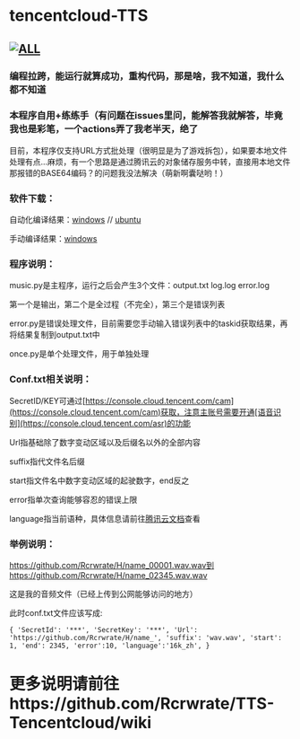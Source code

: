 # tencentcloud-TTS
## [![ALL](https://github.com/Rcrwrate/TTS-Tencentcloud/actions/workflows/all.yml/badge.svg)](https://github.com/Rcrwrate/TTS-Tencentcloud/actions/workflows/all.yml)

### 编程拉跨，能运行就算成功，重构代码，那是啥，我不知道，我什么都不知道
### 本程序自用+练练手（有问题在issues里问，能解答我就解答，毕竟我也是彩笔，一个actions弄了我老半天，绝了

目前，本程序仅支持URL方式批处理（很明显是为了游戏拆包），如果要本地文件处理有点...麻烦，有一个思路是通过腾讯云的对象储存服务中转，直接用本地文件那报错的BASE64编码？的问题我没法解决（萌新啊囊哒哟！）

### 软件下载：

自动化编译结果：[windows](https://github.com/Rcrwrate/TTS-Tencentcloud/tree/main/dist) // [ubuntu](https://github.com/Rcrwrate/TTS-Tencentcloud/tree/main/dist)

手动编译结果：[windows](https://github.com/Rcrwrate/TTS-Tencentcloud/releases)

### 程序说明：
music.py是主程序，运行之后会产生3个文件：output.txt log.log error.log

第一个是输出，第二个是全过程（不完全），第三个是错误列表

error.py是错误处理文件，目前需要您手动输入错误列表中的taskid获取结果，再将结果复制到output.txt中

once.py是单个处理文件，用于单独处理

### Conf.txt相关说明：
SecretID/KEY可通过[https://console.cloud.tencent.com/cam](https://console.cloud.tencent.com/cam)获取，注意主账号需要开通[语音识别](https://console.cloud.tencent.com/asr)的功能

Url指基础除了数字变动区域以及后缀名以外的全部内容

suffix指代文件名后缀

start指文件名中数字变动区域的起驶数字，end反之

error指单次查询能够容忍的错误上限

language指当前语种，具体信息请前往[腾讯云文档](https://cloud.tencent.com/document/product/1093/37823#2.-.E8.BE.93.E5.85.A5.E5.8F.82.E6.95.B0)查看

### 举例说明：
https://github.com/Rcrwrate/H/name_00001.wav.wav到https://github.com/Rcrwrate/H/name_02345.wav.wav

这是我的音频文件（已经上传到公网能够访问的地方）

此时conf.txt文件应该写成:

`{
    'SecretId': '***',
    'SecretKey': '***',
    'Url': 'https://github.com/Rcrwrate/H/name_',
    'suffix': 'wav.wav',
    'start': 1,
    'end': 2345,
    'error':10,
    'language':'16k_zh',
    }`

# 更多说明请前往https://github.com/Rcrwrate/TTS-Tencentcloud/wiki
